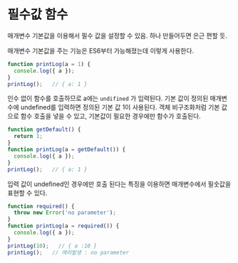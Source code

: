 # 필수값 함수

매개변수 기본값을 이용해서 필수 값을 설정할 수 있음. 하나 만들어두면 은근 편할 듯.

매개변수 기본값을 주는 기능은 ES6부터 가능해졌는데 이렇게 사용한다.

```js
function printLog(a = 1) {
  console.log({ a });
}
printLog();   // { a: 1 }
```

인수 없이 함수를 호출하므로 a에는 `undifined` 가 입력된다. 기본 값이 정의된 매개변수에 undefined를 입력하면 정의된 기본 값 1이 사용된다. 객체 비구조화처럼 기본 값으로 함수 호출을 넣을 수 있고, 기본값이 필요한 경우에만 함수가 호출된다.

```js
function getDefault() {
  return 1;
}
function printLog(a = getDefault()) {
  console.log({ a });
}
printLog();   // { a: 1 }
```

입력 값이 undefined인 경우에만 호출 된다는 특징을 이용하면 매개변수에서 필숫값을 표현할 수 있다.

```js
function required() {
  throw new Error('no parameter');
}
function printLog(a = required()) {
  console.log({ a });
}
printLog(10);   // { a :10 }
printLog();   // 에러발생 : no parameter
```

